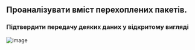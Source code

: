 ## Проаналізувати вміст перехоплених пакетів.
### Підтвердити передачу деяких даних у відкритому вигляді

![image](https://user-images.githubusercontent.com/55044802/208655009-feb4cf91-4d1e-4ac8-b4ff-271edc70d35b.png)

